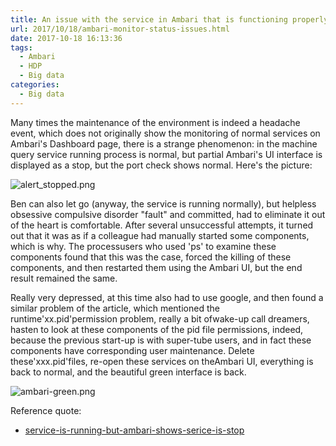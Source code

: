 ```yaml
---
title: An issue with the service in Ambari that is functioning properly but the service stops
url: 2017/10/18/ambari-monitor-status-issues.html
date: 2017-10-18 16:13:36
tags:
  - Ambari
  - HDP
  - Big data
categories:
  - Big data
---
```


Many times the maintenance of the   environment is indeed a headache event, which does not originally show the monitoring of normal services on Ambari's Dashboard page, there is a strange phenomenon: in the machine query service running process is normal, but partial Ambari's UI interface is displayed as a stop, but the port check shows normal. Here's the picture:

![alert_stopped.png](http://siteimgs.lisenhui.cn/2017/10-18-ambari-red.png)

<!--more-->

Ben can also let go (anyway, the service is running normally), but helpless obsessive compulsive disorder "fault" and committed, had to eliminate it out of the heart is comfortable. After several unsuccessful attempts, it turned out that it was as if a colleague had manually started some components, which is why. The processusers who used 'ps' to examine these components found that this was the case, forced the killing of these components, and then restarted them using the Ambari UI, but the end result remained the same. 



Really very depressed, at this time also had to use google, and then found a similar problem of the article, which mentioned the runtime'xx.pid'permission problem, really a bit ofwake-up call dreamers, hasten to look at these components of the pid file permissions, indeed, because the previous start-up is with super-tube users, and in fact these components   have corresponding user maintenance. Delete these'xxx.pid'files, re-open these services on theAmbari UI,  everything is back to normal, and the beautiful green interface is back. 



![ambari-green.png](http://siteimgs.lisenhui.cn/2017/10-18-ambari-green.png)



Reference quote:

- [service-is-running-but-ambari-shows-serice-is-stop](https://community.hortonworks.com/questions/41069/service-is-running-but-ambari-shows-serice-is-stop.html)
